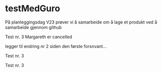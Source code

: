 # testMedGuro
På planleggingsdag V23 prøver vi å samarbeide om å lage et produkt ved å samarbeide gjennom github

Test nr. 3
Margareth er cancelled

legger til endring nr 2 siden den første forsnvant...

Test nr. 3

Test nr. 3

